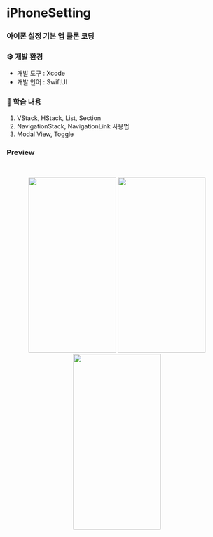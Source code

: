# iPhoneSetting

### 아이폰 설정 기본 앱 클론 코딩
### ⚙️ 개발 환경
- 개발 도구 : Xcode
- 개발 언어 : SwiftUI
### 📜 학습 내용
1. VStack, HStack, List, Section
2. NavigationStack, NavigationLink 사용법
3. Modal View, Toggle


### Preview 

<br/>
<p align="center">
<img src="https://user-images.githubusercontent.com/75058050/215974122-155f14b2-766b-4bd6-bab2-bd99df010ae7.png" width="200" height="400"/> 
<img src="https://user-images.githubusercontent.com/75058050/215974157-81634d9c-54b9-4036-b00d-6e8fd0583b15.png" width="200" height="400"/>
<img src="https://user-images.githubusercontent.com/75058050/215974201-d404d454-716b-487c-b17f-0378ff103200.png" width="200" height="400"/>

